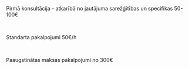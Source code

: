 Pirmā konsultācija - atkarībā no jautājuma sarežģītības un specifikas <span>50-100€</span>

<br/>

Standarta pakalpojumi <span>50€/h</span>

<br/>

Paaugstinātas maksas pakalpojumi <span>no 300€</span>
